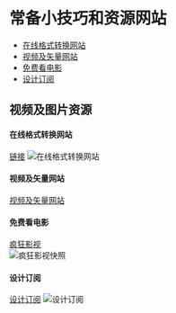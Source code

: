 # 常备小技巧和资源网站
- [在线格式转换网站](#在线格式转换网站)
- [视频及矢量网站](#视频及矢量网站)
- [免费看电影](#免费看电影)
- [设计订阅](#设计订阅)























视频及图片资源
-------------
#### 在线格式转换网站
[链接](http://www.alltoall.net/)
![在线格式转换网站](https://raw.githubusercontent.com/walman6/tip-skill/master/images/2019-1-14%2011-13-46.png)<br />
#### 视频及矢量网站
[视频及矢量网站](https://www.stockio.com/)
#### 免费看电影
[疯狂影视](http://ifkdy.com)<br />
![疯狂影视快照](https://raw.githubusercontent.com/walman6/tip-skill/master/images/image.png)
#### 设计订阅
[设计订阅](https://idesign.qq.com)
![设计订阅]()

